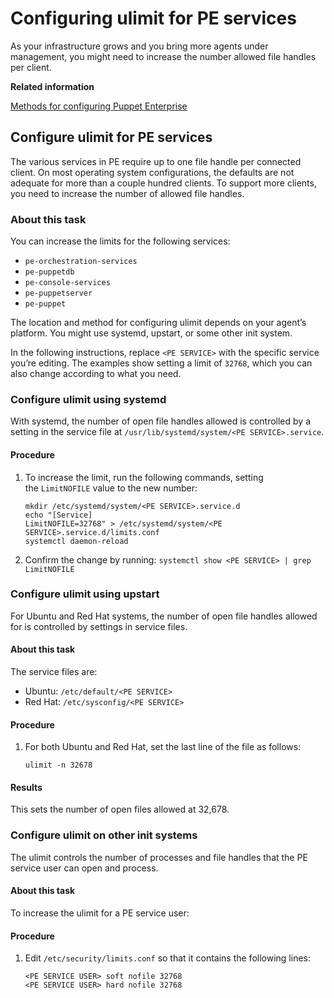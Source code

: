 # Configuring ulimit for PE services

As your infrastructure grows and you bring more agents under management, you might need to increase the number allowed file handles per client.

**Related information**  


[Methods for configuring Puppet Enterprise](config_intro.md#)

## Configure ulimit for PE services

The various services in PE require up to one file handle per connected client. On most operating system configurations, the defaults are not adequate for more than a couple hundred clients. To support more clients, you need to increase the number of allowed file handles.

### About this task

You can increase the limits for the following services:

-   `pe-orchestration-services`
-   `pe-puppetdb`
-   `pe-console-services`
-   `pe-puppetserver`
-   `pe-puppet`

The location and method for configuring ulimit depends on your agent’s platform. You might use systemd, upstart, or some other init system.

In the following instructions, replace `<PE SERVICE>` with the specific service you’re editing. The examples show setting a limit of `32768`, which you can also change according to what you need.

### Configure ulimit using systemd

With systemd, the number of open file handles allowed is controlled by a setting in the service file at `/usr/lib/systemd/system/<PE SERVICE>.service`.

#### Procedure

1.  To increase the limit, run the following commands, setting the `LimitNOFILE` value to the new number:

    ```
    mkdir /etc/systemd/system/<PE SERVICE>.service.d
    echo "[Service]
    LimitNOFILE=32768" > /etc/systemd/system/<PE SERVICE>.service.d/limits.conf
    systemctl daemon-reload
    ```

2.  Confirm the change by running: `systemctl show <PE SERVICE> | grep LimitNOFILE`


### Configure ulimit using upstart

For Ubuntu and Red Hat systems, the number of open file handles allowed for is controlled by settings in service files.

#### About this task

The service files are:

-   Ubuntu: `/etc/default/<PE SERVICE>`
-   Red Hat: `/etc/sysconfig/<PE SERVICE>`

#### Procedure

1.  For both Ubuntu and Red Hat, set the last line of the file as follows:

    `ulimit -n 32678`


#### Results

This sets the number of open files allowed at 32,678.

### Configure ulimit on other init systems

The ulimit controls the number of processes and file handles that the PE service user can open and process.

#### About this task

To increase the ulimit for a PE service user: 

#### Procedure

1.  Edit `/etc/security/limits.conf` so that it contains the following lines:

    ```
    <PE SERVICE USER> soft nofile 32768
    <PE SERVICE USER> hard nofile 32768
    ```


